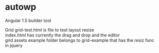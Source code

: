 # autowp
Angular 1.5 builder tool

Grid grid-test.html is file to test layout resize <Br >
index.html has currently the drag and drop and the editor <br />
gird assets example folder belongs to grid-example that has the resiz func in jquery <br />
